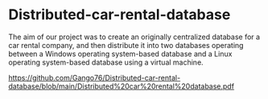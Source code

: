 # Distributed-car-rental-database
The aim of our project was to create an originally centralized database for a car rental company, and then distribute it into two databases operating between a Windows operating system-based database and a Linux operating system-based database using a virtual machine.

https://github.com/Gango76/Distributed-car-rental-database/blob/main/Distributed%20car%20rental%20database.pdf
